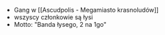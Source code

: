 * Gang w [[Ascudpolis - Megamiasto krasnoludów]]
* wszyscy członkowie są łysi
* Motto: "Banda łysego, 2 na 1go"
